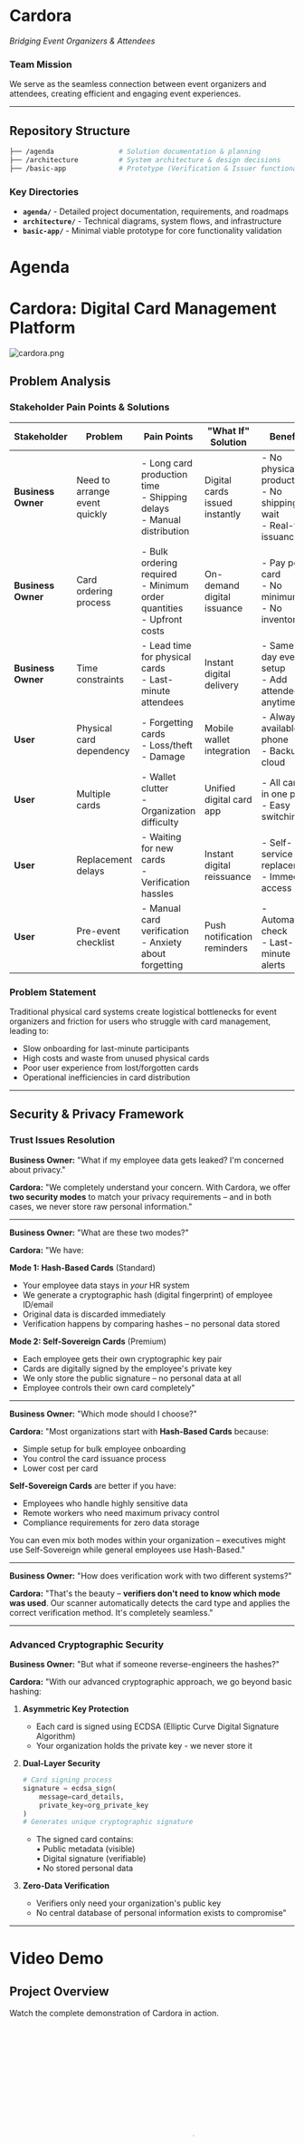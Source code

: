 # **Cardora**
*Bridging Event Organizers & Attendees*

### **Team Mission**
We serve as the seamless connection between event organizers and attendees, creating efficient and engaging event experiences.

---

## **Repository Structure**

```bash
├── /agenda                # Solution documentation & planning
├── /architecture          # System architecture & design decisions  
├── /basic-app             # Prototype (Verification & Issuer functionality)
```

### **Key Directories**
- **`agenda/`** - Detailed project documentation, requirements, and roadmaps
- **`architecture/`** - Technical diagrams, system flows, and infrastructure
- **`basic-app/`** - Minimal viable prototype for core functionality validation

# Agenda 

# Cardora: Digital Card Management Platform

![cardora.png](/cardora.png)




## Problem Analysis

### Stakeholder Pain Points & Solutions

| Stakeholder | Problem | Pain Points | "What If" Solution | Benefits |
|-------------|---------|-------------|---------------------|----------|
| **Business Owner** | Need to arrange event quickly | - Long card production time<br>- Shipping delays<br>- Manual distribution | Digital cards issued instantly | - No physical production<br>- No shipping wait<br>- Real-time issuance |
| **Business Owner** | Card ordering process | - Bulk ordering required<br>- Minimum order quantities<br>- Upfront costs | On-demand digital issuance | - Pay per card<br>- No minimums<br>- No inventory |
| **Business Owner** | Time constraints | - Lead time for physical cards<br>- Last-minute attendees | Instant digital delivery | - Same-day event setup<br>- Add attendees anytime |
| **User** | Physical card dependency | - Forgetting cards<br>- Loss/theft<br>- Damage | Mobile wallet integration | - Always available on phone<br>- Backup in cloud |
| **User** | Multiple cards | - Wallet clutter<br>- Organization difficulty | Unified digital card app | - All cards in one place<br>- Easy switching |
| **User** | Replacement delays | - Waiting for new cards<br>- Verification hassles | Instant digital reissuance | - Self-service replacement<br>- Immediate access |
| **User** | Pre-event checklist | - Manual card verification<br>- Anxiety about forgetting | Push notification reminders | - Automated check<br>- Last-minute alerts |

### Problem Statement

Traditional physical card systems create logistical bottlenecks for event organizers and friction for users who struggle with card management, leading to:
- Slow onboarding for last-minute participants
- High costs and waste from unused physical cards
- Poor user experience from lost/forgotten cards
- Operational inefficiencies in card distribution

---

## Security & Privacy Framework

### Trust Issues Resolution

**Business Owner:** "What if my employee data gets leaked? I'm concerned about privacy."

**Cardora:** "We completely understand your concern. With Cardora, we offer **two security modes** to match your privacy requirements – and in both cases, we never store raw personal information."

---

**Business Owner:** "What are these two modes?"

**Cardora:** "We have:

**Mode 1: Hash-Based Cards** (Standard)
- Your employee data stays in *your* HR system
- We generate a cryptographic hash (digital fingerprint) of employee ID/email
- Original data is discarded immediately
- Verification happens by comparing hashes – no personal data stored

**Mode 2: Self-Sovereign Cards** (Premium)
- Each employee gets their own cryptographic key pair
- Cards are digitally signed by the employee's private key
- We only store the public signature – no personal data at all
- Employee controls their own card completely"

---

**Business Owner:** "Which mode should I choose?"

**Cardora:** "Most organizations start with **Hash-Based Cards** because:
- Simple setup for bulk employee onboarding
- You control the card issuance process
- Lower cost per card

**Self-Sovereign Cards** are better if you have:
- Employees who handle highly sensitive data
- Remote workers who need maximum privacy control
- Compliance requirements for zero data storage

You can even mix both modes within your organization – executives might use Self-Sovereign while general employees use Hash-Based."

---

**Business Owner:** "How does verification work with two different systems?"

**Cardora:** "That's the beauty – **verifiers don't need to know which mode was used**. Our scanner automatically detects the card type and applies the correct verification method. It's completely seamless."

---

### Advanced Cryptographic Security

**Business Owner:** "But what if someone reverse-engineers the hashes?"

**Cardora:** "With our advanced cryptographic approach, we go beyond basic hashing:

1. **Asymmetric Key Protection**
    - Each card is signed using ECDSA (Elliptic Curve Digital Signature Algorithm)
    - Your organization holds the private key - we never store it

2. **Dual-Layer Security**
   ```python
   # Card signing process
   signature = ecdsa_sign(
       message=card_details, 
       private_key=org_private_key
   )
   # Generates unique cryptographic signature
   ```
    - The signed card contains:  
      • Public metadata (visible)  
      • Digital signature (verifiable)  
      • No stored personal data

3. **Zero-Data Verification**
    - Verifiers only need your organization's public key
    - No central database of personal information exists to compromise"

---
# Video Demo

## Project Overview

Watch the complete demonstration of Cardora in action.

<div align="center">
  <video width="640" height="480" controls poster="./assets/video-thumbnail.jpg">
    <source src="./cardora.mp4" type="video/mp4">
    <source src="./cardora.webm" type="video/webm">
    <source src="./cardora.ogg" type="video/ogg">
    Your browser does not support the video tag.
    <p>
      <a href="./cardora.mp4">Download the demo video</a> to watch it locally.
    </p>
  </video>
</div>


## Key Features

- **Privacy-First**: Two security modes with zero personal data storage
-  **Instant Issuance**: Digital cards created and delivered immediately
-  **Mobile Integration**: Native wallet support across platforms
-  **Seamless Verification**: Automatic detection of card types
-  **Pay-Per-Use**: No minimum orders or upfront inventory costs
-  **Cross-Platform**: Works across different mobile wallets and devices

## Technology Stack

- **Cryptography**: ECDSA (Elliptic Curve Digital Signature Algorithm)
- **Hashing**: Advanced cryptographic hashing with salt protection
- **Mobile Integration**: Cardora App support 
- **Verification**: QR code 

----

# Application in Stories

### **User Stories (Mobile App - Card Holder)**

1. **Registration & Login**
   - As a user, I can register with my email, password, and public key (as my address).
   - I can log in securely to access my digital cards.

2. **Card Management**
   - **Event Cards**: Automatically appear on my screen when issued.
   - **Employee Cards**: Must request from registered organizations.
   - I can view cards in **Hash** or **Cryptographic** mode.

3. **Security & Settings**
   - I can export my private key.
   - I can log out to keep my cards secure.
   - *(Future)* Suspend cards if my phone is stolen.

4. **Dual Mode Access**
   - I can switch between **Normal User** and **Verifier** roles.

---

### **User Stories (Admin Portal - Organization Owner)**

1. **Registration & Dashboard**
   - I can register as a **Customer** or **Organization**.
   - After login, I see a dashboard with:
      - Organizations I manage
      - Billing history
      - Settings

2. **Card Issuance & Management**
   - Under each organization, I see **Events/Entities** and issued cards.
   - I can **import data** to generate digital cards.
   - I can customize card fields (tags) before creation.

3. **Preview & Approval**
   - After setting fields, I see a **card sample**.
   - I can **edit** (adjust UI/attributes) or **approve**.
   - On approval, I see **cost estimation** and pay via **USDC (Crypto) or Fiat (Asian Payment/Dinger)**.

4. **Post-Payment**
   - After payment, backend processes cards.
   - I receive an **email notification with invoice** upon completion.

---

### **MVP Scope**
-  **Mobile User**: Registration, login, card viewing, basic security.
-  **Admin**: Organization management, card creation, payment.
-  *Later*: Card suspension (lost phone), advanced verifier features.


